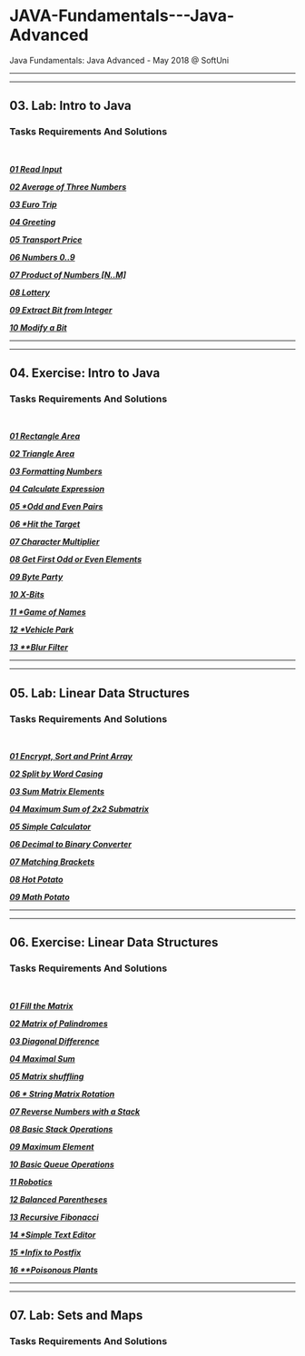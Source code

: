 JAVA-Fundamentals---Java-Advanced
=================================

Java Fundamentals: Java Advanced - May 2018 @ SoftUni

---
---

## 03. Lab: Intro to Java

### Tasks Requirements And Solutions
<br>

***<a title="01 Read Input" href="https://github.com/TsvetanNikolov123/JAVA---Advanced/tree/master/03%20INTRO%20TO%20JAVA#0301-read-input">01 Read Input</a>***

***<a title="02 Average of Three Numbers" href="https://github.com/TsvetanNikolov123/JAVA---Advanced/tree/master/03%20INTRO%20TO%20JAVA#0302-average-of-three-numbers">02 Average of Three Numbers</a>***

***<a title="03 Euro Trip" href="https://github.com/TsvetanNikolov123/JAVA---Advanced/tree/master/03%20INTRO%20TO%20JAVA#0303-euro-trip">03 Euro Trip</a>***

***<a title="04 Greeting" href="https://github.com/TsvetanNikolov123/JAVA---Advanced/tree/master/03%20INTRO%20TO%20JAVA#0304-greeting">04 Greeting</a>***

***<a title="05 Transport Price" href="https://github.com/TsvetanNikolov123/JAVA---Advanced/tree/master/03%20INTRO%20TO%20JAVA#0305-transport-price">05 Transport Price</a>***

***<a title="06 Numbers 0..9" href="https://github.com/TsvetanNikolov123/JAVA---Advanced/tree/master/03%20INTRO%20TO%20JAVA#0306-numbers-09">06 Numbers 0..9</a>***

***<a title="07 Product of Numbers [N..M]" href="https://github.com/TsvetanNikolov123/JAVA---Advanced/tree/master/03%20INTRO%20TO%20JAVA#0307-product-of-numbers-nm">07 Product of Numbers \[N..M]</a>***

***<a title="08 Lottery" href="https://github.com/TsvetanNikolov123/JAVA---Advanced/tree/master/03%20INTRO%20TO%20JAVA#0308-lottery">08 Lottery</a>***

***<a title="09 Extract Bit from Integer" href="https://github.com/TsvetanNikolov123/JAVA---Advanced/tree/master/03%20INTRO%20TO%20JAVA#0309-extract-bit-from-integer">09 Extract Bit from Integer</a>***

***<a title="10 Modify a Bit" href="https://github.com/TsvetanNikolov123/JAVA---Advanced/tree/master/03%20INTRO%20TO%20JAVA#0310-modify-a-bit">10 Modify a Bit</a>***

---
---

## 04. Exercise: Intro to Java

### Tasks Requirements And Solutions
<br>

***<a title="01 Rectangle Area" href="https://github.com/TsvetanNikolov123/JAVA---Advanced/tree/master/04%20EXERCISE%20INTRO%20TO%20JAVA#0401-rectangle-area">01 Rectangle Area</a>***

***<a title="02 Triangle Area" href="https://github.com/TsvetanNikolov123/JAVA---Advanced/tree/master/04%20EXERCISE%20INTRO%20TO%20JAVA#0402-triangle-area">02 Triangle Area</a>***

***<a title="03 Formatting Numbers" href="https://github.com/TsvetanNikolov123/JAVA---Advanced/tree/master/04%20EXERCISE%20INTRO%20TO%20JAVA#0403-formatting-numbers">03 Formatting Numbers</a>***

***<a title="04 Calculate Expression" href="https://github.com/TsvetanNikolov123/JAVA---Advanced/tree/master/04%20EXERCISE%20INTRO%20TO%20JAVA#0404-calculate-expression">04 Calculate Expression</a>***

***<a title="05 *Odd and Even Pairs" href="https://github.com/TsvetanNikolov123/JAVA---Advanced/tree/master/04%20EXERCISE%20INTRO%20TO%20JAVA#0405-odd-and-even-pairs">05 \*Odd and Even Pairs</a>***

***<a title="06 *Hit the Target" href="https://github.com/TsvetanNikolov123/JAVA---Advanced/tree/master/04%20EXERCISE%20INTRO%20TO%20JAVA#0406-hit-the-target">06 \*Hit the Target</a>***

***<a title="07 Character Multiplier" href="https://github.com/TsvetanNikolov123/JAVA---Advanced/tree/master/04%20EXERCISE%20INTRO%20TO%20JAVA#0407-character-multiplier">07 Character Multiplier</a>***

***<a title="08 Get First Odd or Even Elements" href="https://github.com/TsvetanNikolov123/JAVA---Advanced/tree/master/04%20EXERCISE%20INTRO%20TO%20JAVA#0408-get-first-odd-or-even-elements">08 Get First Odd or Even Elements</a>***

***<a title="09 Byte Party" href="https://github.com/TsvetanNikolov123/JAVA---Advanced/tree/master/04%20EXERCISE%20INTRO%20TO%20JAVA#0409-byte-party">09 Byte Party</a>***

***<a title="10 X-Bits" href="https://github.com/TsvetanNikolov123/JAVA---Advanced/tree/master/04%20EXERCISE%20INTRO%20TO%20JAVA#0410-x-bits">10 X-Bits</a>***

***<a title="11 *Game of Names" href="https://github.com/TsvetanNikolov123/JAVA---Advanced/tree/master/04%20EXERCISE%20INTRO%20TO%20JAVA#0411-game-of-names">11 \*Game of Names</a>***

***<a title="12 *Vehicle Park" href="https://github.com/TsvetanNikolov123/JAVA---Advanced/tree/master/04%20EXERCISE%20INTRO%20TO%20JAVA#0412-vehicle-park">12 \*Vehicle Park</a>***

***<a title="13 **Blur Filter" href="https://github.com/TsvetanNikolov123/JAVA---Advanced/tree/master/04%20EXERCISE%20INTRO%20TO%20JAVA#0413-blur-filter">13 \*\*Blur Filter</a>***

---
---

## 05. Lab: Linear Data Structures

### Tasks Requirements And Solutions
<br>

***<a title="01 Encrypt, Sort and Print Array" href="https://github.com/TsvetanNikolov123/JAVA---Advanced/tree/master/05%20LINEAR%20DATA%20STRUCTURES#0501-encrypt-sort-and-print-array">01 Encrypt, Sort and Print Array</a>***

***<a title="02 Split by Word Casing" href="https://github.com/TsvetanNikolov123/JAVA---Advanced/tree/master/05%20LINEAR%20DATA%20STRUCTURES#0502-split-by-word-casing">02 Split by Word Casing</a>***

***<a title="03 Sum Matrix Elements" href="https://github.com/TsvetanNikolov123/JAVA---Advanced/tree/master/05%20LINEAR%20DATA%20STRUCTURES#0503-sum-matrix-elements">03 Sum Matrix Elements</a>***

***<a title="04 Maximum Sum of 2x2 Submatrix" href="https://github.com/TsvetanNikolov123/JAVA---Advanced/tree/master/05%20LINEAR%20DATA%20STRUCTURES#0504-maximum-sum-of-2x2-submatrix">04 Maximum Sum of 2x2 Submatrix</a>***

***<a title="05 Simple Calculator" href="https://github.com/TsvetanNikolov123/JAVA---Advanced/tree/master/05%20LINEAR%20DATA%20STRUCTURES#0505-simple-calculator">05 Simple Calculator</a>***

***<a title="06 Decimal to Binary Converter" href="https://github.com/TsvetanNikolov123/JAVA---Advanced/tree/master/05%20LINEAR%20DATA%20STRUCTURES#0506-decimal-to-binary-converter">06 Decimal to Binary Converter</a>***

***<a title="07 Matching Brackets" href="https://github.com/TsvetanNikolov123/JAVA---Advanced/tree/master/05%20LINEAR%20DATA%20STRUCTURES#0507-matching-brackets">07 Matching Brackets</a>***

***<a title="08 Hot Potato" href="https://github.com/TsvetanNikolov123/JAVA---Advanced/tree/master/05%20LINEAR%20DATA%20STRUCTURES#0508-hot-potato">08 Hot Potato</a>***

***<a title="09 Math Potato" href="https://github.com/TsvetanNikolov123/JAVA---Advanced/tree/master/05%20LINEAR%20DATA%20STRUCTURES#0809-math-potato">09 Math Potato</a>***

---
---

## 06. Exercise: Linear Data Structures

### Tasks Requirements And Solutions
<br>

***<a title="01 Fill the Matrix" href="https://github.com/TsvetanNikolov123/JAVA---Advanced/tree/master/06%20EXERCISE%20LINEAR%20DATA%20STRUCTURES#0601-fill-the-matrix">01 Fill the Matrix</a>***

***<a title="02 Matrix of Palindromes" href="https://github.com/TsvetanNikolov123/JAVA---Advanced/tree/master/06%20EXERCISE%20LINEAR%20DATA%20STRUCTURES#0602-matrix-of-palindromes">02 Matrix of Palindromes</a>***

***<a title="03 Diagonal Difference" href="https://github.com/TsvetanNikolov123/JAVA---Advanced/tree/master/06%20EXERCISE%20LINEAR%20DATA%20STRUCTURES#0603-diagonal-difference">03 Diagonal Difference</a>***

***<a title="04 Maximal Sum" href="https://github.com/TsvetanNikolov123/JAVA---Advanced/tree/master/06%20EXERCISE%20LINEAR%20DATA%20STRUCTURES#0604-maximal-sum">04 Maximal Sum</a>***

***<a title="05 Matrix shuffling" href="https://github.com/TsvetanNikolov123/JAVA---Advanced/tree/master/06%20EXERCISE%20LINEAR%20DATA%20STRUCTURES#0605-matrix-shuffling">05 Matrix shuffling</a>***

***<a title="06 * String Matrix Rotation" href="https://github.com/TsvetanNikolov123/JAVA---Advanced/tree/master/06%20EXERCISE%20LINEAR%20DATA%20STRUCTURES#0606--string-matrix-rotation">06 \* String Matrix Rotation</a>***

***<a title="07 Reverse Numbers with a Stack" href="https://github.com/TsvetanNikolov123/JAVA---Advanced/tree/master/06%20EXERCISE%20LINEAR%20DATA%20STRUCTURES#0607-reverse-numbers-with-a-stack">07 Reverse Numbers with a Stack</a>***

***<a title="08 Basic Stack Operations" href="https://github.com/TsvetanNikolov123/JAVA---Advanced/tree/master/06%20EXERCISE%20LINEAR%20DATA%20STRUCTURES#0608-basic-stack-operations">08 Basic Stack Operations</a>***

***<a title="09 Maximum Element" href="https://github.com/TsvetanNikolov123/JAVA---Advanced/tree/master/06%20EXERCISE%20LINEAR%20DATA%20STRUCTURES#0609-maximum-element">09 Maximum Element</a>***

***<a title="10 Basic Queue Operations" href="https://github.com/TsvetanNikolov123/JAVA---Advanced/tree/master/06%20EXERCISE%20LINEAR%20DATA%20STRUCTURES#0610-basic-queue-operations">10 Basic Queue Operations</a>***

***<a title="11 Robotics" href="https://github.com/TsvetanNikolov123/JAVA---Advanced/tree/master/06%20EXERCISE%20LINEAR%20DATA%20STRUCTURES#0611-robotics">11 Robotics</a>***

***<a title="12 Balanced Parentheses" href="https://github.com/TsvetanNikolov123/JAVA---Advanced/tree/master/06%20EXERCISE%20LINEAR%20DATA%20STRUCTURES#0612-balanced-parentheses">12 Balanced Parentheses</a>***

***<a title="13 Recursive Fibonacci" href="https://github.com/TsvetanNikolov123/JAVA---Advanced/tree/master/06%20EXERCISE%20LINEAR%20DATA%20STRUCTURES#0613-recursive-fibonacci">13 Recursive Fibonacci</a>***

***<a title="14 Simple Text Editor" href="https://github.com/TsvetanNikolov123/JAVA---Advanced/tree/master/06%20EXERCISE%20LINEAR%20DATA%20STRUCTURES#0614-simple-text-editor">14 \*Simple Text Editor</a>***

***<a title="15 *Infix to Postfix" href="https://github.com/TsvetanNikolov123/JAVA---Advanced/tree/master/06%20EXERCISE%20LINEAR%20DATA%20STRUCTURES#0615-infix-to-postfix">15 \*Infix to Postfix</a>***

***<a title="16 **Poisonous Plants" href="https://github.com/TsvetanNikolov123/JAVA---Advanced/tree/master/06%20EXERCISE%20LINEAR%20DATA%20STRUCTURES#0616-poisonous-plants">16 \*\*Poisonous Plants</a>***

---
---

## 07. Lab: Sets and Maps

### Tasks Requirements And Solutions
<br>

***<a title="" href=""></a>***

***<a title="" href=""></a>***